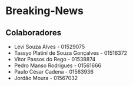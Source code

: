 # Breaking-News

## Colaboradores

- Levi Souza Alves - 01529075
- Tassyo Platiní de Souza Gonçalves - 01516372 
- Vitor Passos do Rego - 01538874 
- Pedro Manso Rodrigues - 01561666 
- Paulo César Cadena - 01563936 
- Jordão Moura - 01567032
